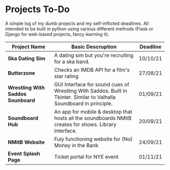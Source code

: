 
# Projects To-Do

A simple log of my dumb projects and my self-inflicted deadlines. All intended to be built in python using various different methods (Flask or Django for web-based projects, fancy learning it).

Project Name | Basic Descruption | Deadline
------------|-------------------|---------
**Ska Dating Sim** | A dating sim but you're recruiting for a ska band. | 10/10/21
**Butterzone** | Checks an IMDB API for a film's star rating | 27/08/21
**Wrestling With Saddos Sounboard** | GUI Interface for sound cues of Wrestling With Saddos. Built in Tkinter. Similar to Valhalla Soundboard in principle. |  01/09/21
**Soundboard Hub** | An app for mobile & desktop that hosts all the soundboards NMitB creates for shows. Library interface. | 20/09/21
**NMitB Website** | Fuly functioning website for (No) Money in the Bank | 24/09/21
**Event Splash Page** | Ticket portal for NYE event | 01/11/21
